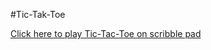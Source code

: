 #Tic-Tak-Toe

[Click here to play Tic-Tac-Toe on scribble pad](https://app.scribbler.live/?jsnb=github:AbhishekSingh444/tictactoe.rep/Tic-Tac-Toe)
